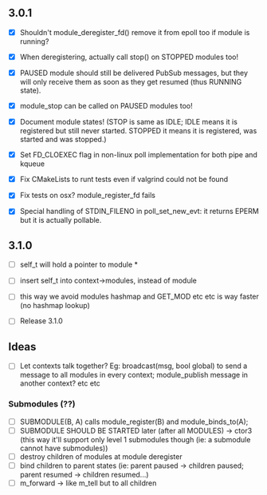 ## 3.0.1

- [x] Shouldn't module_deregister_fd() remove it from epoll too if module is running?
- [x] When deregistering, actually call stop() on STOPPED modules too!
- [x] PAUSED module should still be delivered PubSub messages, but they will only receive them as soon as they get resumed (thus RUNNING state).
- [x] module_stop can be called on PAUSED modules too!
- [x] Document module states! (STOP is same as IDLE; IDLE means it is registered but still never started. STOPPED it means it is registered, was started and was stopped.)

- [x] Set FD_CLOEXEC flag in non-linux poll implementation for both pipe and kqueue

- [x] Fix CMakeLists to runt tests even if valgrind could not be found

- [x] Fix tests on osx? module_register_fd fails
- [x] Special handling of STDIN_FILENO in poll_set_new_evt: it returns EPERM but it is actually pollable.

## 3.1.0

- [ ] self_t will hold a pointer to module *
- [ ] insert self_t into context->modules, instead of module
- [ ] this way we avoid modules hashmap and GET_MOD etc etc is way faster (no hashmap lookup)

- [ ] Release 3.1.0

## Ideas

- [ ] Let contexts talk together? Eg: broadcast(msg, bool global) to send a message to all modules in every context; module_publish message in another context? etc etc

### Submodules (??)

- [ ] SUBMODULE(B, A) calls module_register(B) and module_binds_to(A);
- [ ] SUBMODULE SHOULD BE STARTED later (after all MODULES) -> ctor3 (this way it'll support only level 1 submodules though (ie: a submodule cannot have submodules))
- [ ] destroy children of modules at module deregister
- [ ] bind children to parent states (ie: parent paused -> children paused; parent resumed -> children resumed...)
- [ ] m_forward -> like m_tell but to all children
